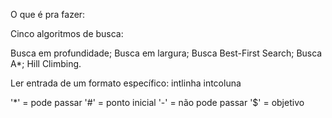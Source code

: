 O que é pra fazer:

Cinco algoritmos de busca:


Busca em profundidade;
Busca em largura;
Busca Best-First Search;
Busca A*;
Hill Climbing.

Ler entrada de um formato específico:
intlinha intcoluna

'*' = pode passar
'#' = ponto inicial
'-' = não pode passar
'$' = objetivo

